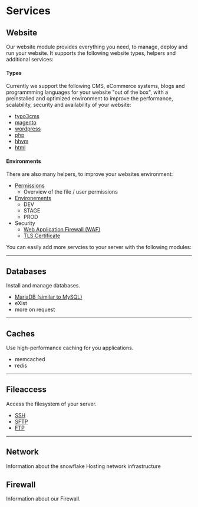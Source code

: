# Services


## Website

Our website module provides everything you need, to manage, deploy and run your website.
It supports the following website types, helpers and additional services:

#### Types

Currently we support the following CMS, eCommerce systems, blogs and programmming languages for your website "out of the box",
with a preinstalled and optimized environment to improve the performance, scalability, security and availability of your website:

* [typo3cms](websites/index.md#typo3cms)
* [magento](websites/index.md#magento)
* [wordpress](websites/index.md#wordpress)
* [php](websites/index.md#php)
* [hhvm](websites/index.md#hhvm)
* [html](websites/index.md#html)


#### Environments

There are also many helpers, to improve your websites environment:

* [Permissions](websites/index.md#Permissions)
    * Overview of the file / user permissions
* [Environements](websites/index.md#Environments)
    * DEV
    * STAGE
    * PROD
* Security
    * [Web Application Firewall (WAF)](websites/index.md#Naxsi)
    * [TLS Certificate](websites/index.md#Overview)

You can easily add more servcies to your server with the following modules:

---

## Databases

Install and manage databases.

* [MariaDB (similar to MySQL)](databases/index.md#mysql-mariadb)
* eXist
* more on request

---

## Caches

Use high-performance caching for you applications.

* memcached
* redis


---

## Fileaccess

Access the filesystem of your server.

* [SSH](/server/access.md#SSH)
* [SFTP](/server/access.md#SFTP)
* [FTP](/services/ftp.md)

---

## Network

Information about the snowflake Hosting network infrastructure

## Firewall

Information about our Firewall.


